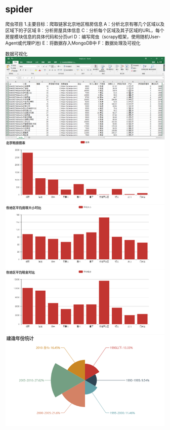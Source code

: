 # spider
爬虫项目
1.主要目标：爬取链家北京地区租房信息
A：分析北京有哪几个区域以及区域下的子区域
B：分析房屋具体信息
C：分析每个区域及其子区域的URL，每个房屋模块信息的具体代码和分页url
D：编写爬虫（scrapy框架，使用随机User-Agent或代理IP池)
E：将数据存入MongoDB中
F：数据处理及可视化

数据可视化
![image](https://github.com/SCP-511/spider/blob/master/lianjia/lianjia_data.png)
![image](https://github.com/SCP-511/spider/blob/master/lianjia/%E5%8C%97%E4%BA%AC%E7%A7%9F%E6%88%BF%E5%9B%BE%E8%A1%A8.png)
![image](https://github.com/SCP-511/spider/blob/master/lianjia/各地区平均房屋大小对比.png)
![image](https://github.com/SCP-511/spider/blob/master/lianjia/%E5%90%84%E5%9C%B0%E5%8C%BA%E5%B9%B3%E5%9D%87%E7%A7%9F%E9%87%91%E5%AF%B9%E6%AF%94.png)
![image](https://github.com/SCP-511/spider/blob/master/lianjia/%E5%BB%BA%E9%80%A0%E5%B9%B4%E4%BB%BD%E7%BB%9F%E8%AE%A1.png)
